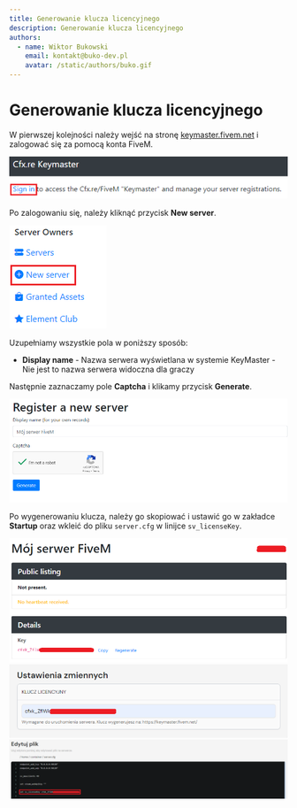 ```yaml
---
title: Generowanie klucza licencyjnego
description: Generowanie klucza licencyjnego
authors:
  - name: Wiktor Bukowski
    email: kontakt@buko-dev.pl
    avatar: /static/authors/buko.gif
---
```


# Generowanie klucza licencyjnego


W pierwszej kolejności należy wejść na stronę [keymaster.fivem.net](https://keymaster.fivem.net/) i zalogować się za pomocą konta FiveM.

![Logowanie](/static/fivem/keymaster-login.png)

Po zalogowaniu się, należy kliknąć przycisk **New server**.

![Nowy serwer](/static/fivem/keymaster-new.png)

Uzupełniamy wszystkie pola w poniższy sposób:

- **Display name** - Nazwa serwera wyświetlana w systemie KeyMaster - Nie jest to nazwa serwera widoczna dla graczy

Następnie zaznaczamy pole **Captcha** i klikamy przycisk **Generate**.

![Generowanie](/static/fivem/keymaster-data.png)

Po wygenerowaniu klucza, należy go skopiować i ustawić go w zakładce **Startup** oraz wkleić do pliku `server.cfg` w linijce `sv_licenseKey`.

![Kopiowanie](/static/fivem/keymaster-copy.png)
![Ustawianie w zakładce Startup](/static/fivem/keymaster-paste.png)
![Wklejanie do server.cfg](/static/fivem/keymaster-paste1.png)
